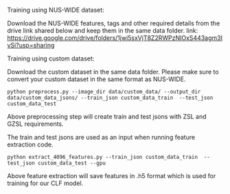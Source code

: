 
Training using NUS-WIDE dataset:

Download the NUS-WIDE features, tags and other required details from the drive link shared below and keep them in the same data folder.
link: https://drive.google.com/drive/folders/1jwi5sxVjT8Z2RWPzNIOxS443agm3IvSi?usp=sharing

Training using custom dataset:

Download the custom dataset in the same data folder. Please make sure to convert your custom dataset in the same format as NUS-WIDE.

```
python preprocess.py --image_dir data/custom_data/ --output_dir data/custom_data_jsons/ --train_json custom_data_train  --test_json custom_data_test
```
Above preprocessing step will create train and test jsons with ZSL and GZSL requirements.

The train and test jsons are used as an input when running feature extraction code.
```
python extract_4096_features.py --train_json custom_data_train  --test_json custom_data_test --gpu
```
Above feature extraction will save features in .h5 format which is used for training for our CLF model.

